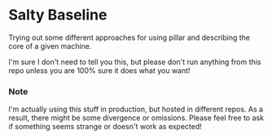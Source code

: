 Salty Baseline
==============

Trying out some different approaches for using pillar and describing the core of a given machine.

I'm sure I don't need to tell you this, but please don't run anything from this repo unless you are 100% sure it does what you want!

### Note
I'm actually using this stuff in production, but hosted in different repos. As a result, there might be some divergence or omissions. Please feel free to ask if something seems strange or doesn't work as expected!
